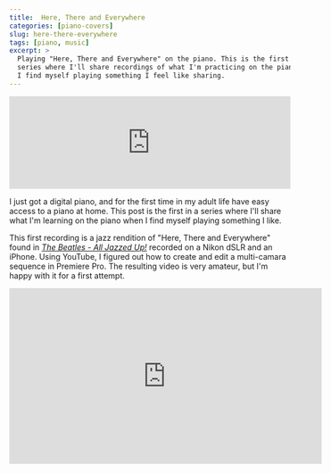 ```yaml
---
title:  Here, There and Everywhere
categories: [piano-covers]
slug: here-there-everywhere
tags: [piano, music]
excerpt: >
  Playing "Here, There and Everywhere" on the piano. This is the first in a
  series where I'll share recordings of what I'm practicing on the piano when
  I find myself playing something I feel like sharing.
---
```


<iframe class="m-b-1" width="100%" height="166" scrolling="no" frameborder="no" allow="autoplay" src="https://w.soundcloud.com/player/?url=https%3A//api.soundcloud.com/tracks/572033520&color=%23ff5500&auto_play=false&hide_related=false&show_comments=true&show_user=true&show_reposts=false&show_teaser=true"></iframe>


<span class="text-drop-cap">I</span> just got a digital piano, and for the first time in my adult life have easy access to a piano at home. This post is the first in a series where I'll share what I'm learning on the piano when I find myself playing something I like.

This first recording is a jazz rendition of "Here, There and Everywhere" found in *<a target="_blank" href="https://www.amazon.com/gp/product/1495069087/ref=as_li_tl?ie=UTF8&camp=1789&creative=9325&creativeASIN=1495069087&linkCode=as2&tag=chrisvogt-20&linkId=d3bcf5df82deddf5da6d085094d35945">The Beatles - All Jazzed Up!</a>* recorded on a Nikon dSLR and an iPhone. Using YouTube, I figured out how to create and edit a multi-camara sequence in Premiere Pro. The resulting video is very amateur, but I'm happy with it for a first attempt.

<div class="video-wrapper m-b-1">
  <iframe width="560" height="315" src="https://www.youtube.com/embed/XJashBvI17A" frameborder="0" allow="accelerometer; autoplay; encrypted-media; gyroscope; picture-in-picture" allowfullscreen></iframe>
</div>

